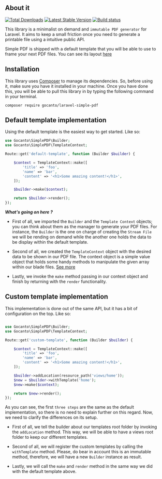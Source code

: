 ## About it

<a href="https://packagist.org/packages/gocanto/laravel-simple-pdf"><img src="https://img.shields.io/packagist/dt/gocanto/laravel-simple-pdf.svg?style=flat-square" alt="Total Downloads"></a>
<a href="https://packagist.org/packages/gocanto/laravel-simple-pdf"><img src="https://img.shields.io/github/release/gocanto/laravel-simple-pdf.svg?style=flat-square" alt="Latest Stable Version"></a>
<a href="https://travis-ci.org/gocanto/laravel-simple-pdf"><img src="https://img.shields.io/travis/gocanto/laravel-simple-pdf/master.svg?style=flat-square" alt="Build status"></a>

This library is a minimalist on demand and `immutable PDF generator` for Laravel. It aims to keep a small friction once you need to generate a printable file using a intuitive public API.

Simple PDF is shipped with a default template that you will be able to use to frame your next PDF files. You can see its layout [here](https://github.com/gocanto/laravel-simple-pdf/blob/master/resources/views/templates/default.blade.php)

## Installation

This library uses [Composer](https://getcomposer.org) to manage its dependencies. So, before using it, make sure you have it installed in your machine. 
Once you have done this, you will be able to pull this library in by typing the following command in your terminal.

```
composer require gocanto/laravel-simple-pdf
```

## Default template implementation

Using the default template is the easiest way to get started. Like so:

```php
use Gocanto\SimplePDF\Builder;
use Gocanto\SimplePDF\TemplateContext;

Route::get('default-template', function (Builder $builder) {

    $context = TemplateContext::make([
        'title' => 'foo',
        'name' => 'bar',
        'content' => '<h1>Some amazing content!</h1>',
    ]);

    $builder->make($context);

    return $builder->render();
});
```

***What's going on here ?***

- First of all, we imported the `Builder` and the `Template Context` objects; you can think about them as the manager to generate your PDF files. For instance, the `Builder` 
is the one on charge of creating the `Stream File` we will be rending on demand while the another one holds the data to be display within the default template.

- Second of all,  we created the `TemplateContext` object with the desired data to be shown in our PDF file. The context object is a simple value object that holds some handy methods 
to manipulate the given array within our blade files. [See more](https://github.com/gocanto/laravel-simple-pdf/blob/master/src/TemplateContext.php)  

- Lastly, we invoke the `make` method passing in our context object and finish by returning with the `render` functionality. 

## Custom template implementation

This implementation is done out of the same API, but it has a bit of configuration on the top. Like so: 

```php

use Gocanto\SimplePDF\Builder;
use Gocanto\SimplePDF\TemplateContext;

Route::get('custom-template', function (Builder $builder) {

    $context = TemplateContext::make([
        'title' => 'foo',
        'name' => 'bar',
        'content' => '<h1>Some amazing content!</h1>',
    ]);

    $builder->addLocation(resource_path('views/home'));
    $new = $builder->withTemplate('home');
    $new->make($context);

    return $new->render();
});
```

As you can see, the first `three steps` are the same as the default implementation, so there is no need to explain further on this regard. Now, we need to clarify the differences on its 
setup.

- First of all, we tell the builder about our templates root folder by invoking the `addLocation` method. This way, we will be able to have a views root folder to keep our different templates.

- Second of all, we will register the custom templates by calling the `withTemplate` method. Please, do bear in account this is an immutable method, therefore, we will have a 
new `Builder` instance as result.

- Lastly, we will call the `make` and `render` method in the same way we did with the default template above.


